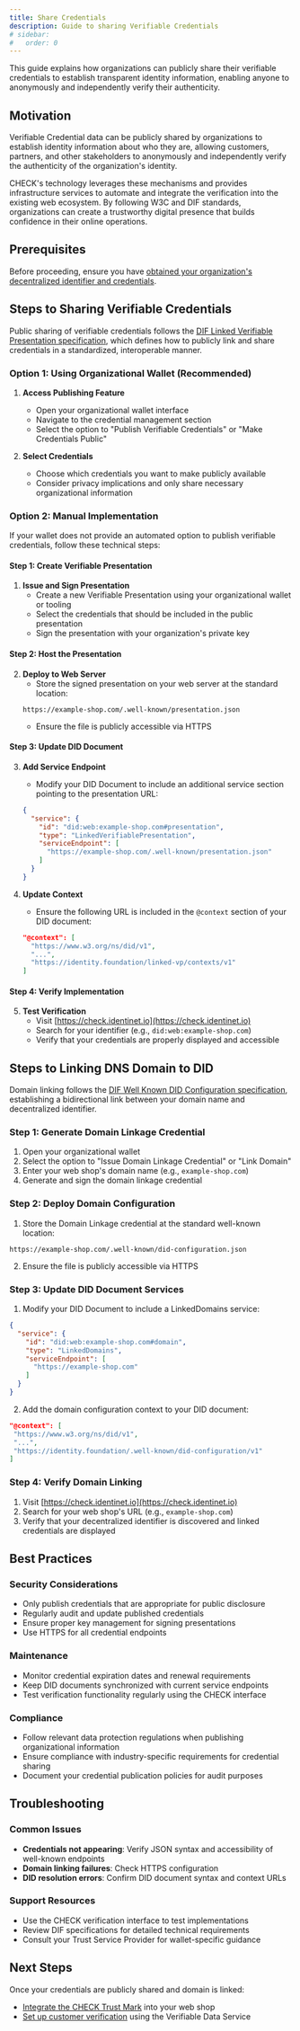 ```yaml
---
title: Share Credentials
description: Guide to sharing Verifiable Credentials
# sidebar:
#   order: 0
---
```


This guide explains how organizations can publicly share their verifiable
credentials to establish transparent identity information, enabling anyone to
anonymously and independently verify their authenticity.

## Motivation

Verifiable Credential data can be publicly shared by organizations to establish
identity information about who they are, allowing customers, partners, and other
stakeholders to anonymously and independently verify the authenticity of the
organization's identity.

CHECK's technology leverages these mechanisms and provides infrastructure
services to automate and integrate the verification into the existing web
ecosystem. By following W3C and DIF standards, organizations can create a
trustworthy digital presence that builds confidence in their online operations.

## Prerequisites

Before proceeding, ensure you have
[obtained your organization's decentralized identifier and credentials](/guides/id).

## Steps to Sharing Verifiable Credentials

Public sharing of verifiable credentials follows the
[DIF Linked Verifiable Presentation specification](https://identity.foundation/linked-vp/),
which defines how to publicly link and share credentials in a standardized,
interoperable manner.

### Option 1: Using Organizational Wallet (Recommended)

1. **Access Publishing Feature**
   - Open your organizational wallet interface
   - Navigate to the credential management section
   - Select the option to "Publish Verifiable Credentials" or "Make Credentials
     Public"

2. **Select Credentials**
   - Choose which credentials you want to make publicly available
   - Consider privacy implications and only share necessary organizational
     information

### Option 2: Manual Implementation

If your wallet does not provide an automated option to publish verifiable
credentials, follow these technical steps:

#### Step 1: Create Verifiable Presentation

1. **Issue and Sign Presentation**
   - Create a new Verifiable Presentation using your organizational wallet or
     tooling
   - Select the credentials that should be included in the public presentation
   - Sign the presentation with your organization's private key

#### Step 2: Host the Presentation

2. **Deploy to Web Server**
   - Store the signed presentation on your web server at the standard location:
   ```
   https://example-shop.com/.well-known/presentation.json
   ```
   - Ensure the file is publicly accessible via HTTPS

#### Step 3: Update DID Document

3. **Add Service Endpoint**
   - Modify your DID Document to include an additional service section pointing
     to the presentation URL:
   ```json
   {
     "service": {
       "id": "did:web:example-shop.com#presentation",
       "type": "LinkedVerifiablePresentation",
       "serviceEndpoint": [
         "https://example-shop.com/.well-known/presentation.json"
       ]
     }
   }
   ```

4. **Update Context**
   - Ensure the following URL is included in the `@context` section of your DID
     document:
   ```json
   "@context": [
     "https://www.w3.org/ns/did/v1",
     "...",
     "https://identity.foundation/linked-vp/contexts/v1"
   ]
   ```

#### Step 4: Verify Implementation

5. **Test Verification**
   - Visit [https://check.identinet.io](https://check.identinet.io)
   - Search for your identifier (e.g., `did:web:example-shop.com`)
   - Verify that your credentials are properly displayed and accessible

## Steps to Linking DNS Domain to DID

Domain linking follows the
[DIF Well Known DID Configuration specification](https://identity.foundation/.well-known/resources/did-configuration/),
establishing a bidirectional link between your domain name and decentralized
identifier.

### Step 1: Generate Domain Linkage Credential

1. Open your organizational wallet
2. Select the option to "Issue Domain Linkage Credential" or "Link Domain"
3. Enter your web shop's domain name (e.g., `example-shop.com`)
4. Generate and sign the domain linkage credential

### Step 2: Deploy Domain Configuration

1. Store the Domain Linkage credential at the standard well-known location:

```
https://example-shop.com/.well-known/did-configuration.json
```

2. Ensure the file is publicly accessible via HTTPS

### Step 3: Update DID Document Services

1. Modify your DID Document to include a LinkedDomains service:

```json
{
  "service": {
    "id": "did:web:example-shop.com#domain",
    "type": "LinkedDomains",
    "serviceEndpoint": [
      "https://example-shop.com"
    ]
  }
}
```

2. Add the domain configuration context to your DID document:

```json
"@context": [
 "https://www.w3.org/ns/did/v1",
 "...",
 "https://identity.foundation/.well-known/did-configuration/v1"
]
```

### Step 4: Verify Domain Linking

1. Visit [https://check.identinet.io](https://check.identinet.io)
2. Search for your web shop's URL (e.g., `example-shop.com`)
3. Verify that your decentralized identifier is discovered and linked
   credentials are displayed

## Best Practices

### Security Considerations

- Only publish credentials that are appropriate for public disclosure
- Regularly audit and update published credentials
- Ensure proper key management for signing presentations
- Use HTTPS for all credential endpoints

### Maintenance

- Monitor credential expiration dates and renewal requirements
- Keep DID documents synchronized with current service endpoints
- Test verification functionality regularly using the CHECK interface

### Compliance

- Follow relevant data protection regulations when publishing organizational
  information
- Ensure compliance with industry-specific requirements for credential sharing
- Document your credential publication policies for audit purposes

## Troubleshooting

### Common Issues

- **Credentials not appearing**: Verify JSON syntax and accessibility of
  well-known endpoints
- **Domain linking failures**: Check HTTPS configuration
- **DID resolution errors**: Confirm DID document syntax and context URLs

### Support Resources

- Use the CHECK verification interface to test implementations
- Review DIF specifications for detailed technical requirements
- Consult your Trust Service Provider for wallet-specific guidance

## Next Steps

Once your credentials are publicly shared and domain is linked:

- [Integrate the CHECK Trust Mark](/guides/trustmark) into your web shop
- [Set up customer verification](/guides/verification) using the Verifiable Data
  Service
